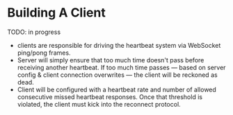 Building A Client
=================
TODO: in progress

- clients are responsible for driving the heartbeat system via WebSocket ping/pong frames.
- Server will simply ensure that too much time doesn't pass before receiving another heartbeat. If too much time passes — based on server config & client connection overwrites — the client will be reckoned as dead.
- Client will be configured with a heartbeat rate and number of allowed consecutive missed heartbeat responses. Once that threshold is violated, the client must kick into the reconnect protocol.
